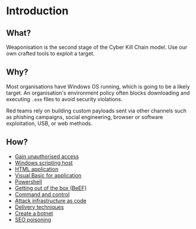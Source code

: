 # Introduction

## What?

Weaponisation is the second stage of the Cyber Kill Chain model. Use our own crafted tools to exploit a target.

## Why?

Most organisations have Windows OS running, which is going to be a likely target. An organisation's environment 
policy often blocks downloading and executing `.exe` files to avoid security violations. 

Red teams rely on building custom payloads sent via other channels such as phishing campaigns, social engineering, 
browser or software exploitation, USB, or web methods.

## How?

* [Gain unauthorised access](unauthorised-access.md)
* [Windows scripting host](wsh.md)
* [HTML application](hta.md)
* [Visual Basic for application](vba.md)
* [Powershell](psh.md)
* [Getting out of the box (BeEF)](out-of-the-box.md)
* [Command and control](c2.md)
* [Attack infrastructure as code](red-iac:index)
* [Delivery techniques](delivery.md)
* [Create a botnet](botnet.md)
* [SEO poisoning](../weapons/SEO-poisoning.md)

